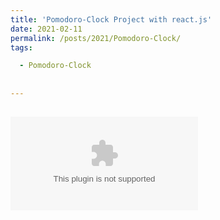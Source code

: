 ```yaml
---
title: 'Pomodoro-Clock Project with react.js'
date: 2021-02-11
permalink: /posts/2021/Pomodoro-Clock/
tags:

  - Pomodoro-Clock 
  
  
---
```








![Pomodoro-Clock Codes](/_projects/2021-02-10-pomodoroclock.zip)
---

